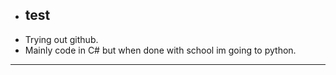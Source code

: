 + ## test
+ Trying out github.
+ Mainly code in C# but when done with school im going to python.
---
